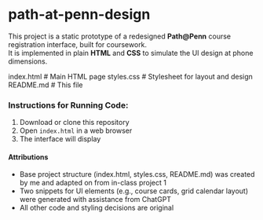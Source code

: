 # path-at-penn-design
This project is a static prototype of a redesigned **Path@Penn** course registration interface, built for coursework.  
It is implemented in plain **HTML** and **CSS** to simulate the UI design at phone dimensions.

index.html # Main HTML page
styles.css # Stylesheet for layout and design
README.md # This file

### Instructions for Running Code:
1. Download or clone this repository
2. Open `index.html` in a web browser
3. The interface will display

#### Attributions
- Base project structure (index.html, styles.css, README.md) was created by me and adapted on from in-class project 1
- Two snippets for UI elements (e.g., course cards, grid calendar layout) were generated with assistance from ChatGPT
- All other code and styling decisions are original


